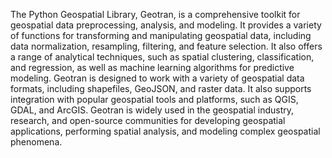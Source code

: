The Python Geospatial Library, Geotran, is a comprehensive toolkit for geospatial data preprocessing, analysis, and modeling. It provides a variety of functions for transforming and manipulating geospatial data, including data normalization, resampling, filtering, and feature selection. It also offers a range of analytical techniques, such as spatial clustering, classification, and regression, as well as machine learning algorithms for predictive modeling. 
Geotran is designed to work with a variety of geospatial data formats, including shapefiles, GeoJSON, and raster data. It also supports integration with popular geospatial tools and platforms, such as QGIS, GDAL, and ArcGIS. 
Geotran is widely used in the geospatial industry, research, and open-source communities for developing geospatial applications, performing spatial analysis, and modeling complex geospatial phenomena.